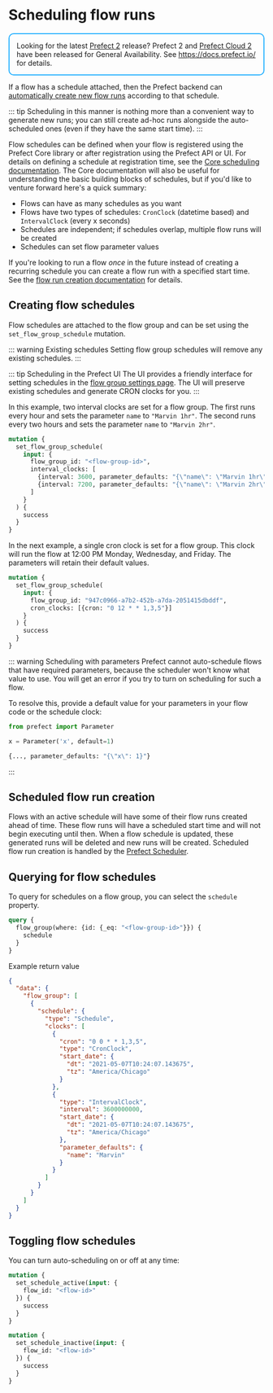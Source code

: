# Scheduling flow runs

<div style="border: 2px solid #27b1ff; border-radius: 10px; padding: 1em;">
Looking for the latest <a href="https://docs.prefect.io/">Prefect 2</a> release? Prefect 2 and <a href="https://app.prefect.cloud">Prefect Cloud 2</a> have been released for General Availability. See <a href="https://docs.prefect.io/">https://docs.prefect.io/</a> for details.
</div>

If a flow has a schedule attached, then the Prefect backend can [automatically create new flow runs](#scheduled-flow-run-creation) according to that schedule.

::: tip
Scheduling in this manner is nothing more than a convenient way to generate new runs; you can still create ad-hoc runs alongside the auto-scheduled ones (even if they have the same start time).
:::

Flow schedules can be defined when your flow is registered using the Prefect Core library or after registration using the Prefect API or UI. For details on defining a schedule at registration time, see the [Core scheduling documentation](../../core/concepts/schedules.md). The Core documentation will also be useful for understanding the basic building blocks of schedules, but if you'd like to venture forward here's a quick summary:

- Flows can have as many schedules as you want
- Flows have two types of schedules: `CronClock` (datetime based) and `IntervalClock` (every x seconds)
- Schedules are independent; if schedules overlap, multiple flow runs will be created
- Schedules can set flow parameter values

If you're looking to run a flow _once_ in the future instead of creating a recurring schedule you can create a flow run with a specified start time. See the [flow run creation documentation](./creation.md#start-times) for details.

## Creating flow schedules <Badge text="GQL" />

Flow schedules are attached to the flow group and can be set using the `set_flow_group_schedule` mutation.

::: warning Existing schedules
Setting flow group schedules will remove any existing schedules.
:::

::: tip Scheduling in the Prefect UI
The UI provides a friendly interface for setting schedules in the [flow group settings page](../ui/flow.md#settings).
The UI will preserve existing schedules and generate CRON clocks for you.
:::

In this example, two interval clocks are set for a flow group. The first runs every hour and sets the parameter `name` to `"Marvin 1hr"`. The second runs every two hours and sets the parameter `name` to `"Marvin 2hr"`.

```graphql
mutation {
  set_flow_group_schedule(
    input: {
      flow_group_id: "<flow-group-id>", 
      interval_clocks: [
        {interval: 3600, parameter_defaults: "{\"name\": \"Marvin 1hr\"}"}
        {interval: 7200, parameter_defaults: "{\"name\": \"Marvin 2hr\"}"}
      ]
    }
  ) {
    success
  }
}
```

In the next example, a single cron clock is set for a flow group. This clock will run the flow at 12:00 PM Monday, Wednesday, and Friday. The parameters will retain their default values.

```graphql
mutation {
  set_flow_group_schedule(
    input: {
      flow_group_id: "947c0966-a7b2-452b-a7da-2051415dbddf", 
      cron_clocks: [{cron: "0 12 * * 1,3,5"}]
    }
  ) {
    success
  }
}
```

::: warning Scheduling with parameters
Prefect cannot auto-schedule flows that have required parameters, because the scheduler won't know what value to use. You will get an error if you try to turn on scheduling for such a flow.

To resolve this, provide a default value for your parameters in your flow code or the schedule clock:

```python
from prefect import Parameter

x = Parameter('x', default=1)
```

```graphql
{..., parameter_defaults: "{\"x\": 1}"}
```
:::

## Scheduled flow run creation

Flows with an active schedule will have some of their flow runs created ahead of time. These flow runs will have a scheduled start time and will not begin executing until then. When a flow schedule is updated, these generated runs will be deleted and new runs will be created. Scheduled flow run creation is handled by the [Prefect Scheduler](../concepts/services.md#scheduler).


## Querying for flow schedules <Badge text="GQL" />

To query for schedules on a flow group, you can select the `schedule` property.

```graphql
query {
  flow_group(where: {id: {_eq: "<flow-group-id>"}}) {
    schedule
  }
}
```

Example return value

```json
{
  "data": {
    "flow_group": [
      {
        "schedule": {
          "type": "Schedule",
          "clocks": [
            {
              "cron": "0 0 * * 1,3,5",
              "type": "CronClock",
              "start_date": {
                "dt": "2021-05-07T10:24:07.143675",
                "tz": "America/Chicago"
              }
            },
            {
              "type": "IntervalClock",
              "interval": 3600000000,
              "start_date": {
                "dt": "2021-05-07T10:24:07.143675",
                "tz": "America/Chicago"
              },
              "parameter_defaults": {
                "name": "Marvin"
              }
            }
          ]
        }
      }
    ]
  }
}
```

## Toggling flow schedules <Badge text="GQL"/>

You can turn auto-scheduling on or off at any time:

```graphql
mutation {
  set_schedule_active(input: {
    flow_id: "<flow-id>"
  }) {
    success
  }
}
```

```graphql
mutation {
  set_schedule_inactive(input: {
    flow_id: "<flow-id>"
  }) {
    success
  }
}
```
